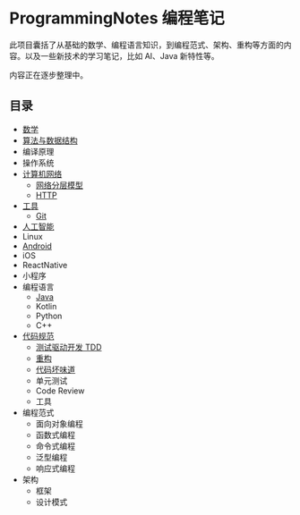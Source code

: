 # ProgrammingNotes 编程笔记

此项目囊括了从基础的数学、编程语言知识，到编程范式、架构、重构等方面的内容。以及一些新技术的学习笔记，比如 AI、Java 新特性等。

内容正在逐步整理中。

## 目录

- [数学](./数学/目录.md)
- [算法与数据结构](./算法与数据结构/目录.md)
- 编译原理
- 操作系统
- [计算机网络](./计算机网络/目录.mdx)
  - [网络分层模型](./计算机网络/网络分层模型.md)
  - [HTTP](./计算机网络/HTTP/目录.md)
- [工具](./工具/目录.md)
  - [Git](./工具/Git/目录.md)
- [人工智能](./人工智能/目录.md)
- Linux
- [Android](./Android/目录.md)
- iOS
- ReactNative
- 小程序
- 编程语言
  - [Java](./编程语言/Java/目录.md)
  - Kotlin
  - Python
  - C++
- [代码规范](./代码规范/目录.md)
  - [测试驱动开发 TDD](./代码规范/测试驱动开发.md)
  - [重构](./代码规范/重构.md)
  - [代码坏味道](./代码规范/代码坏味道/代码坏味道清单.md)
  - 单元测试
  - Code Review
  - 工具
- 编程范式
  - 面向对象编程
  - 函数式编程
  - 命令式编程
  - 泛型编程
  - 响应式编程
- 架构
  - 框架
  - 设计模式